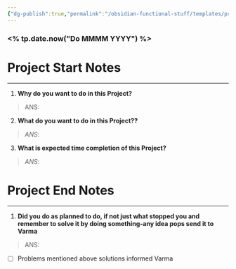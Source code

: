 ```yaml
---
{"dg-publish":true,"permalink":"/obsidian-functional-stuff/templates/project-journal/","noteIcon":""}
---
```


### <% tp.date.now("Do MMMM YYYY") %>
# Project Start Notes
---
1. **Why do you want to do in this Project?**
> ANS:  

2. **What do you want to do in this Project??**
> *ANS*:

3. **What is expected time completion of this Project?**
> *ANS*: 
# Project End Notes
---
1. **Did you do as planned to do, if not just what stopped you and remember to solve it by doing something-any idea pops send it to Varma**

> ANS:

- [ ] Problems mentioned above solutions informed Varma

